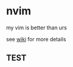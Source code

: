 # nvim

my vim is better than urs

see [wiki](https://github.com/criswit/nvim/wiki) for more details

## TEST
